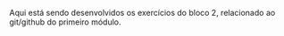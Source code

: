 Aqui está sendo desenvolvidos os exercícios do bloco 2, relacionado ao git/github do primeiro módulo.